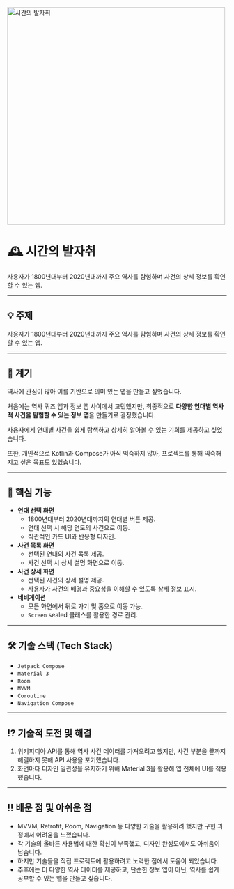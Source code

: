 <img src="https://github.com/user-attachments/assets/82e205d5-59d2-462f-a36c-ebbdbd3fef6f" alt="시간의 발자취" width="500" height="500"/>

# 🕰️ 시간의 발자취

사용자가 1800년대부터 2020년대까지 주요 역사를 탐험하며 사건의 상세 정보를 확인할 수 있는 앱.

---

## 💡 주제

사용자가 1800년대부터 2020년대까지 주요 역사를 탐험하며 사건의 상세 정보를 확인할 수 있는 앱.

---

## 📝 계기

역사에 관심이 많아 이를 기반으로 의미 있는 앱을 만들고 싶었습니다.

처음에는 역사 퀴즈 앱과 정보 앱 사이에서 고민했지만, 최종적으로 **다양한 연대별 역사적 사건을 탐험할 수 있는 정보 앱**을 만들기로 결정했습니다.

사용자에게 연대별 사건을 쉽게 탐색하고 상세히 알아볼 수 있는 기회를 제공하고 싶었습니다.

또한, 개인적으로 Kotlin과 Compose가 아직 익숙하지 않아, 프로젝트를 통해 익숙해지고 싶은 목표도 있었습니다.

---

## 🌟 핵심 기능

- **연대 선택 화면**
  - 1800년대부터 2020년대까지의 연대별 버튼 제공.
  - 연대 선택 시 해당 연도의 사건으로 이동.
  - 직관적인 카드 UI와 반응형 디자인.
- **사건 목록 화면**
  - 선택된 연대의 사건 목록 제공.
  - 사건 선택 시 상세 설명 화면으로 이동.
- **사건 상세 화면**
  - 선택된 사건의 상세 설명 제공.
  - 사용자가 사건의 배경과 중요성을 이해할 수 있도록 상세 정보 표시.
- **네비게이션**
  - 모든 화면에서 뒤로 가기 및 홈으로 이동 가능.
  - `Screen` sealed 클래스를 활용한 경로 관리.

---

## 🛠 기술 스택 (Tech Stack)

- `Jetpack Compose`
- `Material 3`
- `Room`
- `MVVM`
- `Coroutine`
- `Navigation Compose`

---

## ⁉️ 기술적 도전 및 해결

1. 위키피디아 API를 통해 역사 사건 데이터를 가져오려고 했지만, 사건 부분을 끝까지 해결하지 못해 API 사용을 포기했습니다.
2. 화면마다 디자인 일관성을 유지하기 위해 Material 3을 활용해 앱 전체에 UI를 적용했습니다.

---

## ‼️ 배운 점 및 아쉬운 점

- MVVM, Retrofit, Room, Navigation 등 다양한 기술을 활용하려 했지만 구현 과정에서 어려움을 느꼈습니다.
- 각 기술의 올바른 사용법에 대한 확신이 부족했고, 디자인 완성도에서도 아쉬움이 남습니다.
- 하지만 기술들을 직접 프로젝트에 활용하려고 노력한 점에서 도움이 되었습니다.
- 추후에는 더 다양한 역사 데이터를 제공하고, 단순한 정보 앱이 아닌, 역사를 쉽게 공부할 수 있는 앱을 만들고 싶습니다.
